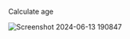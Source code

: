 Calculate age

![Screenshot 2024-06-13 190847](https://github.com/Yo445/CodeAlpha_AGECALCULATOR/assets/130509394/450a9b17-d61b-4231-bae2-632fb89b8155)
